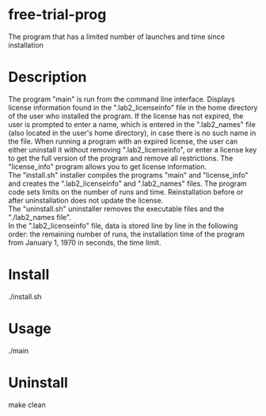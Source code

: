 # free-trial-prog
The program that has a limited number of launches and time since installation

# Description
The program "main" is run from the command line interface. Displays license information found in the ".lab2_licenseinfo" file in the home directory of the user who installed the program. If the license has not expired, the user is prompted to enter a name, which is entered in the ".lab2_names" file (also located in the user's home directory), in case there is no such name in the file. When running a program with an expired license, the user can either uninstall it without removing ".lab2_licenseinfo", or enter a license key to get the full version of the program and remove all restrictions.
The "license_info" program allows you to get license information.\
The "install.sh" installer compiles the programs "main" and "license_info" and creates the ".lab2_licenseinfo" and ".lab2_names" files. The program code sets limits on the number of runs and time. Reinstallation before or after uninstallation does not update the license.\
The "uninstall.sh" uninstaller removes the executable files and the "./lab2_names file".\
In the ".lab2_licenseinfo" file, data is stored line by line in the following order: the remaining number of runs, the installation time of the program from January 1, 1970 in seconds, the time limit.

# Install
./install.sh

# Usage
./main

# Uninstall
make clean

